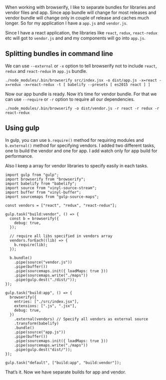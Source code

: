 When working with browserify, I like to separate bundles for libraries and vendor files and app. Since app bundle will change for most releases and vendor bundle will change only in couple of release and caches much longer. So for my application I have a `app.js` and `vendor.js`.

Since I have a react application, the libraries like `react`, `redux`, `react-redux` etc will got to `vendor.js` and and my components will go into `app.js`.

Splitting bundles in command line
---------------------------------

We can use `--external` or `-x` option to tell browserify not to include `react`, `redux` and `react-redux` in `app.js` bundle.

    ./node_modules/.bin/browserify src/index.jsx -o dist/app.js -x=react -x=redux -x=react-redux -t [ babelify --presets [ es2015 react ] ]

Now our app bundle is ready. Now it’s time for vendor bundle. For that we can use `--require` or `-r` option to require all our dependencies.

    ./node_modules/.bin/browserify -o dist/vendor.js -r react -r redux -r react-redux

Using gulp
----------

In gulp, you can use `b.require()` method for requiring modules and `b.external()` method for specifying vendors. I added two different tasks, one to build the vendor and one for app. I add watch only for app build for performance.

Also I keep a array for vendor libraries to specify easily in each tasks.

    import gulp from "gulp";
    import browserify from "browserify";
    import babelify from "babelify";
    import source from "vinyl-source-stream";
    import buffer from "vinyl-buffer";
    import sourcemaps from "gulp-source-maps";

    const vendors = ["react", "redux", "react-redux"];

    gulp.task("build:vendor", () => {
      const b = browserify({
        debug: true,
      });

      // require all libs specified in vendors array
      vendors.forEach((lib) => {
        b.require(lib);
      });

      b.bundle()
        .pipe(source("vendor.js"))
        .pipe(buffer())
        .pipe(sourcemaps.init({ loadMaps: true }))
        .pipe(sourcemaps.write("./maps"))
        .pipe(gulp.dest("./dist/"));
    });

    gulp.task("build:app", () => {
      browserify({
        entries: ["./src/index.jsx"],
        extensions: [".js", ".jsx"],
        debug: true,
      })
        .external(vendors) // Specify all vendors as external source
        .transform(babelify)
        .bundle()
        .pipe(source("app.js"))
        .pipe(buffer())
        .pipe(sourcemaps.init({ loadMaps: true }))
        .pipe(sourcemaps.write("./maps"))
        .pipe(gulp.dest("dist/"));
    });

    gulp.task("default", ["build:app", "build:vendor"]);

That’s it. Now we have separate builds for app and vendor.
